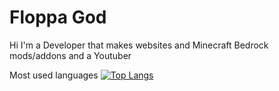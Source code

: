 # Floppa God

Hi I'm a Developer that makes websites and Minecraft Bedrock mods/addons and a Youtuber

Most used languages
[![Top Langs](https://github-readme-stats.vercel.app/api/top-langs/?username=FloppaG&layout=compact&show_icons=true&card_width=400px&card_height=800px&theme=radical#gh-dark-mode-only)](https://github.com/FloppaG?tab=repositories)
